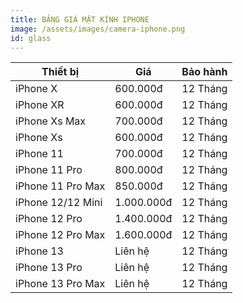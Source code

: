 ```yaml
---
title: BẢNG GIÁ MẶT KÍNH IPHONE
image: /assets/images/camera-iphone.png
id: glass
---
```


 Thiết bị          | Giá        | Bảo hành 
-------------------|------------|----------
 iPhone X          | 600.000đ   | 12 Tháng 
 iPhone XR         | 600.000đ   | 12 Tháng 
 iPhone Xs Max     | 700.000đ   | 12 Tháng 
 iPhone Xs         | 600.000đ   | 12 Tháng 
 iPhone 11         | 700.000đ   | 12 Tháng 
 iPhone 11 Pro     | 800.000đ   | 12 Tháng 
 iPhone 11 Pro Max | 850.000đ   | 12 Tháng 
 iPhone 12/12 Mini | 1.000.000đ | 12 Tháng 
 iPhone 12 Pro     | 1.400.000đ | 12 Tháng 
 iPhone 12 Pro Max | 1.600.000đ | 12 Tháng 
 iPhone 13         | Liên hệ    | 12 Tháng 
 iPhone 13 Pro     | Liên hệ    | 12 Tháng 
 iPhone 13 Pro Max | Liên hệ    | 12 Tháng 
